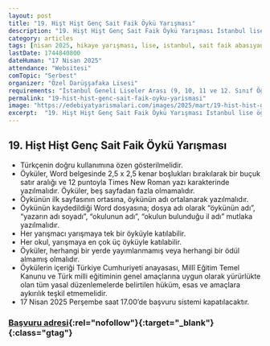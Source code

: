 ```yaml
---
layout: post
title: "19. Hişt Hişt Genç Sait Faik Öykü Yarışması"
description: "19. Hişt Hişt Genç Sait Faik Öykü Yarışması İstanbul lise öğrencileri için başvuruya hazırdır"
category: articles
tags: [nisan 2025, hikaye yarışması, lise, istanbul, sait faik abasıyanık]
lastDate: 1744840800
dateHuman: "17 Nisan 2025"
attendance: "Websitesi"
comTopic: "Serbest"
organizer: "Özel Darüşşafaka Lisesi"
requirements: "İstanbul Geneli Liseler Arası (9, 10, 11 ve 12. Sınıf Öğrencileri)"
permalink: "19-hist-hist-genc-sait-faik-oyku-yarismasi"
image: "https://edebiyatyarismalari.com/images/2025/mart/19-hist-hist-genc-sait-faik-oyku-yarismasi.jpg"
excerpt:  "19. Hişt Hişt Genç Sait Faik Öykü Yarışması İstanbul lise öğrencileri için başvuruya hazırdır"
---
```


## 19. Hişt Hişt Genç Sait Faik Öykü Yarışması

- Türkçenin doğru kullanımına özen gösterilmelidir.
- Öyküler, Word belgesinde 2,5 x 2,5 kenar boşlukları bırakılarak bir buçuk satır aralığı ve 12 puntoyla Times New Roman yazı karakterinde yazılmalıdır. Öyküler, beş sayfadan fazla olmamalıdır.
- Öykünün ilk sayfasının ortasına, öykünün adı ortalanarak yazılmalıdır.
- Öykünün kaydedildiği Word dosyasına; dosya adı olarak “öykünün adı”, “yazarın adı soyadı”, “okulunun adı”, “okulun bulunduğu il adı” mutlaka yazılmalıdır. 
- Her yarışmacı yarışmaya tek bir öyküyle katılabilir.
- Her okul, yarışmaya en çok üç öyküyle katılabilir.
- Öyküler, herhangi bir yerde yayımlanmamış veya herhangi bir ödül almamış olmalıdır.
- Öykülerin içeriği Türkiye Cumhuriyeti anayasası, Millî Eğitim Temel Kanunu ve Türk milli eğitiminin genel amaçlarına uygun olarak yürürlükte olan tüm yasal düzenlemelerde belirtilen hüküm, esas ve amaçlara aykırılık teşkil etmemelidir.
- 17 Nisan 2025 Perşembe saat 17.00’de başvuru sistemi kapatılacaktır.



### [Başvuru adresi](https://www.dek.k12.tr/yarismalar/hist-hist-genc-sait-faik-liseler-arasi-oyku-yazma-yarismasi/?ref=edebiyatyarismalari.com){:rel="nofollow"}{:target="_blank"}{:class="gtag"}
    